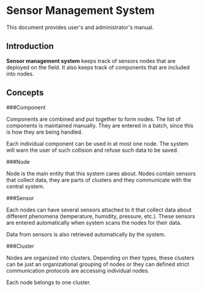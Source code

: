 Sensor Management System
==========================

This document provides user's and administrator's manual.

Introduction
------

**Sensor management system** keeps track of sensors nodes that are deployed on the field. 
It also keeps track of components that are included into nodes. 

Concepts
--------

###Component

Components are combined and put together to form nodes. The list of components is maintained manually. They are entered in a batch, since this is how they are being handled. 

Each individual component can be used in at most one node. The system will warn the user of such collision and refuse such data to be saved.
 
###Node

Node is the main entity that this system cares about. Nodes contain sensors that collect data, they are parts of clusters and they communicate with the central system.

###Sensor

Each nodes can have several sensors attached to it that collect data about different phenomena (temperature, humidity, pressure, etc.). These sensors are entered automatically when system scans the nodes for their data.

Data from sensors is also retrieved automatically by the system.

###Cluster

Nodes are organized into clusters. Depending on their types, these clusters can be just an organizational grouping of nodes or they can defined strict communication protocols are accessing individual nodes.

Each node belongs to one cluster.

